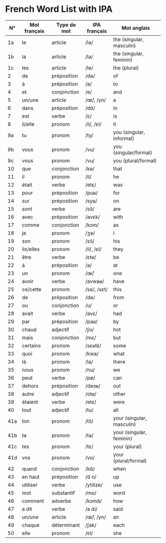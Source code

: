 # French Word List with IPA

| N° | Mot français | Type de mot | IPA français | Mot anglais |
|---|---|---|---|---|
| 1a | le | article | /lə/ | the (singular, masculin) |
| 1b | la | article | /la/ | the (singular, feminin) |
| 1c | les | article | /le/ | the (plural) |
| 2 | de | préposition | /də/ | of |
| 3 | à | préposition | /a/ | to |
| 4 | et | conjonction | /e/ | and |
| 5 | un/une | article | /œ̃/, /yn/ | a |
| 6 | dans | préposition | /dɑ̃/ | in |
| 7 | est | verbe | /ɛ/ | is |
| 8 | il/elle | pronom | /il/, /ɛl/ | it |
| 9a | tu | pronom | /ty/ | you (singular, informal) |
| 9b | vous | pronom | /vu/ | you (singular/formal) |
| 9c | vous | pronom | /vu/ | you (plural/formal) |
| 10 | que | conjonction | /kə/ | that |
| 11 | il | pronom | /il/ | he |
| 12 | était | verbe | /etɛ/ | was |
| 13 | pour | préposition | /puʁ/ | for |
| 14 | sur | préposition | /syʁ/ | on |
| 15 | sont | verbe | /sɔ̃/ | are |
| 16 | avec | préposition | /avɛk/ | with |
| 17 | comme | conjonction | /kɔm/ | as |
| 18 | je | pronom | /ʒə/ | I |
| 19 | son | pronom | /sɔ̃/ | his |
| 20 | ils/elles | pronom | /il/, /ɛl/ | they |
| 21 | être | verbe | /ɛtʁ/ | be |
| 22 | à | préposition | /a/ | at |
| 23 | un | pronom | /œ̃/ | one |
| 24 | avoir | verbe | /avwaʁ/ | have |
| 25 | ce/cette | pronom | /sə/, /sɛt/ | this |
| 26 | de | préposition | /də/ | from |
| 27 | ou | conjonction | /u/ | or |
| 28 | avait | verbe | /avɛ/ | had |
| 29 | par | préposition | /paʁ/ | by |
| 30 | chaud | adjectif | /ʃo/ | hot |
| 31 | mais | conjonction | /mɛ/ | but |
| 32 | certains | pronom | /sɛʁtɛ̃/ | some |
| 33 | quoi | pronom | /kwa/ | what |
| 34 | là | pronom | /la/ | there |
| 35 | nous | pronom | /nu/ | we |
| 36 | peut | verbe | /pø/ | can |
| 37 | dehors | préposition | /dəɔʁ/ | out |
| 38 | autre | adjectif | /otʁ/ | other |
| 39 | étaient | verbe | /etɛ/ | were |
| 40 | tout | adjectif | /tu/ | all |
| 41a | ton | pronom | /tɔ̃/ | your (singular, masculin) |
| 41b | ta | pronom | /ta/ | your (singular, feminin) |
| 41c | tes | pronom | /tɛ/ | your (plural) |
| 41d | vos | pronom | /vo/ | your (plural/formal) |
| 42 | quand | conjonction | /kɑ̃/ | when |
| 43 | en haut | préposition | /ɑ̃ o/ | up |
| 44 | utiliser | verbe | /ytilize/ | use |
| 45 | mot | substantif | /mo/ | word |
| 46 | comment | adverbe | /kɔmɑ̃/ | how |
| 47 | a dit | verbe | /a di/ | said |
| 48 | un/une | article | /œ̃/, /yn/ | an |
| 49 | chaque | déterminant | /ʃak/ | each |
| 50 | elle | pronom | /ɛl/ | she |
